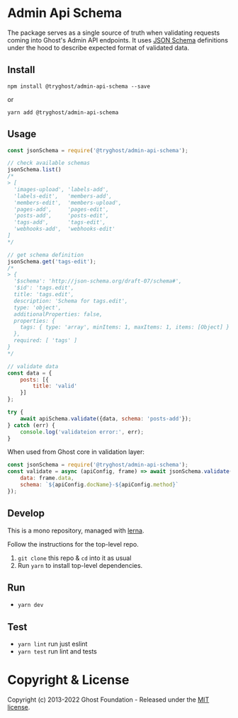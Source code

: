 # Admin Api Schema

The package serves as a single source of truth when validating requests coming into Ghost's Admin API endpoints. It uses [JSON Schema](https://json-schema.org/) definitions under the hood to describe expected format of validated data.

## Install

`npm install @tryghost/admin-api-schema --save`

or

`yarn add @tryghost/admin-api-schema`


## Usage
```js
const jsonSchema = require('@tryghost/admin-api-schema');

// check available schemas
jsonSchema.list()
/*
> [
  'images-upload', 'labels-add',
  'labels-edit',   'members-add',
  'members-edit',  'members-upload',
  'pages-add',     'pages-edit',
  'posts-add',     'posts-edit',
  'tags-add',      'tags-edit',
  'webhooks-add',  'webhooks-edit'
]
*/

// get schema definition
jsonSchema.get('tags-edit');
/*
> {
  '$schema': 'http://json-schema.org/draft-07/schema#',
  '$id': 'tags.edit',
  title: 'tags.edit',
  description: 'Schema for tags.edit',
  type: 'object',
  additionalProperties: false,
  properties: {
    tags: { type: 'array', minItems: 1, maxItems: 1, items: [Object] }
  },
  required: [ 'tags' ]
}
*/

// validate data
const data = {
    posts: [{
        title: 'valid'
    }]
};

try {
    await apiSchema.validate({data, schema: 'posts-add'});
} catch (err) {
    console.log('validateion error:', err);
}
```

When used from Ghost core in validation layer:
```js
const jsonSchema = require('@tryghost/admin-api-schema');
const validate = async (apiConfig, frame) => await jsonSchema.validate({
    data: frame.data,
    schema: `${apiConfig.docName}-${apiConfig.method}`
});
```

## Develop

This is a mono repository, managed with [lerna](https://lernajs.io/).

Follow the instructions for the top-level repo.
1. `git clone` this repo & `cd` into it as usual
2. Run `yarn` to install top-level dependencies.


## Run

- `yarn dev`


## Test

- `yarn lint` run just eslint
- `yarn test` run lint and tests




# Copyright & License

Copyright (c) 2013-2022 Ghost Foundation - Released under the [MIT license](LICENSE).
